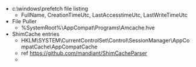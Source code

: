- c:\windows\prefetch file listing
  - FullName, CreationTimeUtc, LastAccesstimeUtc, LastWriteTimeUtc
- File Puller
  - \%SystemRoot%\AppCompat\Programs\Amcache.hve
- ShimCache entries
  - HKLM\SYSTEM\CurrentControlSet\Control\SessionManager\AppCompatCache\AppCompatCache
  - ref https://github.com/mandiant/ShimCacheParser
  - 